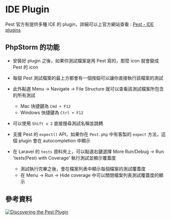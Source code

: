 # IDE Plugin

Pest 官方有提供多種 IDE 的 plugin，詳細可以上官方網站查看 : [Pest - IDE plugins](https://pestphp.com/docs/ide-plugins)

## PhpStorm 的功能

- 安裝好 plugin 之後，如果你測試檔案是用 Pest 寫的，那麼 icon 就會變成 Pest 的 icon
- 每個 Pest 測試檔案的最上方都會有一個按鈕可以讓你直接執行該檔案的測試
- 此外點選 Menu -> Navigate -> File Structure 就可以查看該測試檔案所包含的所有測試

  - Mac 快捷鍵為 `Cmd + F12`
  - Windows 快捷鍵為 `Ctrl + F12`

- 可以使用 `Shift x 2` 直接搜尋測試名稱並跳轉
- 支援 Pest 的 `expect()` API，如果你在 `Pest.php` 中有客製的 `expect` 方法，這個 plugin 會在 autocompletion 中顯示
- 在 Laravel 的 `tests` 資料夾上，可以點選右鍵選擇 More Run/Debug -> Run 'tests(Pest) with Coverage' 執行測試並顯示覆蓋度
  - 測試執行完畢之後，會在檔案列表中顯示每個檔案的測試覆蓋度
  - 在 Menu -> Run -> Hide coverage 中可以關閉檔案列表測試覆蓋度的顯示

## 參考資料

[![Discovering the Pest Plugin](https://img.youtube.com/vi/umVUEq4yGIQ/sddefault.jpg)](https://www.youtube.com/watch?v=umVUEq4yGIQ)
